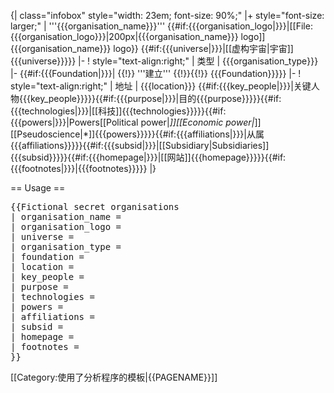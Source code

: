 {| class="infobox" style="width: 23em; font-size: 90%;"
|+ style="font-size: larger;" | '''{{{organisation_name}}}'''
{{#if:{{{organisation_logo|}}}|<tr><td colspan="2" style="text-align: center; padding: 16px 0 16px 0;">[[File:{{{organisation_logo}}}|200px|{{{organisation_name}}} logo]]<br>{{{organisation_name}}} logo</td></tr>}}
{{#if:{{{universe|}}}|<tr><th
style="text-align:right;">[[虚构宇宙|宇宙]]</th><td>{{{universe}}}</td></tr>}}
|- 
! style="text-align:right;" | 类型
| {{{organisation_type}}}
|-
{{#if:{{{Foundation|}}}|
{{!}} '''建立''' {{!}}{{!}} {{{Foundation}}}}}
|- 
! style="text-align:right;" | 地址
| {{{location}}}
{{#if:{{{key_people|}}}|<tr><th style="text-align:right;">关键人物</th><td>{{{key_people}}}</td></tr>}}<!--
-->{{#if:{{{purpose|}}}|<tr><th style="text-align:right;">目的</th><td>{{{purpose}}}</td></tr>}}<!--
-->{{#if:{{{technologies|}}}|<tr><th style="text-align:right;">[[科技]]</th><td>{{{technologies}}}</td></tr>}}<!--
-->{{#if:{{{powers|}}}|<tr><th style="text-align:right;">Powers[[Political power|*]][[Economic power|*]][[Pseudoscience|*]]</th><td>{{{powers}}}</td></tr>}}<!--
-->{{#if:{{{affiliations|}}}|<tr><th style="text-align:right;">从属</th><td>{{{affiliations}}}</td></tr>}}<!--
-->{{#if:{{{subsid|}}}|<tr><th style="text-align:right;">[[Subsidiary|Subsidiaries]]</th><td>{{{subsid}}}</td></tr>}}<!--
-->{{#if:{{{homepage|}}}|<tr><th style="text-align:right;">[[网站]]</th><td>{{{homepage}}}</td></tr>}}<!--
-->{{#if:{{{footnotes|}}}|<tr><td colspan="2">{{{footnotes}}}</td></tr>}}
|}<noinclude>

== Usage ==
<pre>
{{Fictional secret organisations
| organisation_name = 
| organisation_logo = 
| universe =
| organisation_type = 
| foundation = 
| location = 
| key_people = 
| purpose = 
| technologies =
| powers = 
| affiliations =
| subsid =
| homepage =
| footnotes =
}}
</pre>
[[Category:使用了分析程序的模板|{{PAGENAME}}]]
</noinclude>